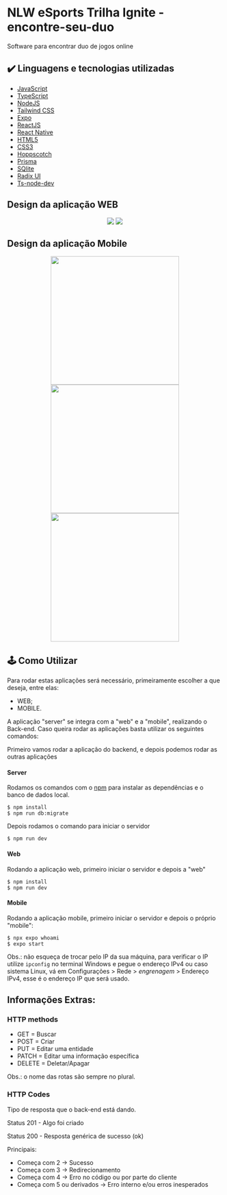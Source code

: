 # NLW eSports Trilha Ignite - encontre-seu-duo
Software para encontrar duo de jogos online

## ✔️ Linguagens e tecnologias utilizadas

- [JavaScript](https://developer.mozilla.org/pt-BR/docs/Web/JavaScript)
- [TypeScript](https://www.typescriptlang.org)
- [NodeJS](https://nodejs.org/en/)
- [Tailwind CSS](https://tailwindcss.com)
- [Expo](https://expo.dev)
- [ReactJS](https://reactjs.org)
- [React Native](https://reactnative.dev)
- [HTML5](https://developer.mozilla.org/pt-BR/docs/Web/HTML)
- [CSS3](https://developer.mozilla.org/pt-BR/docs/Web/CSS)
- [Hoppscotch](https://hoppscotch.io)
- [Prisma](https://www.prisma.io)
- [SQlite](https://www.sqlite.org/index.html)
- [Radix UI](https://www.sqlite.org/index.html)
- [Ts-node-dev](https://www.npmjs.com/package/ts-node-dev)

## Design da aplicação WEB
<p align="center">
  <img src="https://user-images.githubusercontent.com/101130704/196013442-3299cf62-29a8-4656-93af-14acf51c64b2.png"/>
  <img src="https://user-images.githubusercontent.com/101130704/196013452-c5fdb70d-85ba-4537-9ac6-ddb7bc1c54bb.png"/>
</p>

## Design da aplicação Mobile
<p align="center">
  <img src="https://user-images.githubusercontent.com/101130704/196013465-f603e84f-eab5-4bbd-84a8-d06adcd94e9d.png" width="300em" hspace="12"/>
  <img src="https://user-images.githubusercontent.com/101130704/196013469-8ab4b319-5f42-4fba-9b47-b1c351e2b8c8.png" width="300em" hspace="12"/>
  <img src="https://user-images.githubusercontent.com/101130704/196013471-be9eab05-dc0d-4536-8c34-4563f2983c22.png" width="300em" hspace="12"/>
</p>

## 🕹️ Como Utilizar
Para rodar estas aplicações será necessário, primeiramente escolher a que deseja, entre elas:
- WEB;
- MOBILE.

A aplicação "server" se integra com a "web" e a "mobile", realizando o Back-end. Caso queira rodar as aplicações basta utilizar os seguintes comandos:

Primeiro vamos rodar a aplicação do backend, e depois podemos rodar as outras aplicações
#### Server
Rodamos os comandos com o [npm](https://www.npmjs.com) para instalar as dependências e o banco de dados local.
```
$ npm install
$ npm run db:migrate
```
Depois rodamos o comando para iniciar o servidor
```
$ npm run dev
```
#### Web
Rodando a aplicação web, primeiro iniciar o servidor e depois a "web"
```
$ npm install
$ npm run dev
```

#### Mobile
Rodando a aplicação mobile, primeiro iniciar o servidor e depois o próprio "mobile":
```
$ npx expo whoami
$ expo start 
```

Obs.: não esqueça de trocar pelo IP da sua máquina, para verificar o IP utilize `ipconfig` no terminal Windows e pegue o endereço IPv4 ou caso sistema Linux, vá em Configurações > Rede > *engrenagem* > Endereço IPv4, esse é o endereço IP que será usado.

## Informações Extras:

### HTTP methods 
- GET = Buscar
- POST = Criar
- PUT = Editar uma entidade
- PATCH = Editar uma informação específica
- DELETE = Deletar/Apagar

Obs.: o nome das rotas são sempre no plural.

### HTTP Codes

Tipo de resposta que o back-end está dando.

Status 201 - Algo foi criado

Status 200 - Resposta genérica de sucesso (ok)

Principais: 

- Começa com 2 -> Sucesso
- Começa com 3 -> Redirecionamento
- Começa com 4 -> Erro no código ou por parte do cliente
- Começa com 5 ou derivados -> Erro interno e/ou erros inesperados
